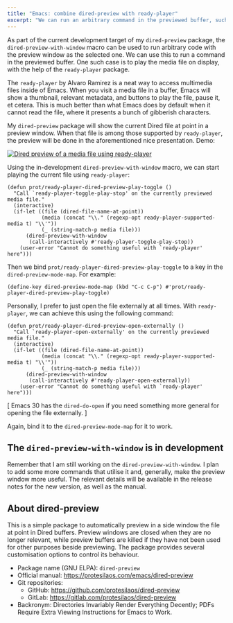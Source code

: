 ```yaml
---
title: "Emacs: combine dired-preview with ready-player"
excerpt: "We can run an arbitrary command in the previewed buffer, such as to play back a media file."
---
```


As part of the current development target of my `dired-preview`
package, the `dired-preview-with-window` macro can be used to run
arbitrary code with the preview window as the selected one. We can use
this to run a command in the previewed buffer. One such case is to
play the media file on display, with the help of the `ready-player`
package.

The `ready-player` by Alvaro Ramirez is a neat way to access
multimedia files inside of Emacs. When you visit a media file in a
buffer, Emacs will show a thumbnail, relevant metadata, and buttons to
play the file, pause it, et cetera. This is much better than what
Emacs does by default when it cannot read the file, where it presents
a bunch of gibberish characters.

My `dired-preview` package will show the current Dired file at point
in a preview window. When that file is among those supported by
`ready-player`, the preview will be done in the aforementioned nice
presentation. Demo:

<a href="{{'/assets/images/attachments/2024-07-29-emacs-dired-preview-ready-player.png' | absolute_url }}"><img alt="Dired preview of a media file using ready-player" src="{{'/assets/images/attachments/2024-07-29-emacs-dired-preview-ready-player.png' | absolute_url }}"/></a>

Using the in-development `dired-preview-with-window` macro, we can
start playing the current file using `ready-player`:

```elisp
(defun prot/ready-player-dired-preview-play-toggle ()
  "Call `ready-player-toggle-play-stop' on the currently previewed media file."
  (interactive)
  (if-let ((file (dired-file-name-at-point))
           (media (concat "\\." (regexp-opt ready-player-supported-media t) "\\'"))
           (_ (string-match-p media file)))
      (dired-preview-with-window
       (call-interactively #'ready-player-toggle-play-stop))
    (user-error "Cannot do something useful with `ready-player' here")))
```

Then we bind `prot/ready-player-dired-preview-play-toggle` to a key in
the `dired-preview-mode-map`. For example:

```elisp
(define-key dired-preview-mode-map (kbd "C-c C-p") #'prot/ready-player-dired-preview-play-toggle)
```

Personally, I prefer to just open the file externally at all times.
With `ready-player`, we can achieve this using the following command:

```elisp
(defun prot/ready-player-dired-preview-open-externally ()
  "Call `ready-player-open-externally' on the currently previewed media file."
  (interactive)
  (if-let ((file (dired-file-name-at-point))
           (media (concat "\\." (regexp-opt ready-player-supported-media t) "\\'"))
           (_ (string-match-p media file)))
      (dired-preview-with-window
       (call-interactively #'ready-player-open-externally))
    (user-error "Cannot do something useful with `ready-player' here")))
```

[ Emacs 30 has the `dired-do-open` if you need something more general
  for opening the file externally. ]

Again, bind it to the `dired-preview-mode-map` for it to work.

## The `dired-preview-with-window` is in development

Remember that I am still working on the `dired-preview-with-window`. I
plan to add some more commands that utilise it and, generally, make
the preview window more useful. The relevant details will be available
in the release notes for the new version, as well as the manual.

## About dired-preview

This is a simple package to automatically preview in a side window the
file at point in Dired buffers. Preview windows are closed when they
are no longer relevant, while preview buffers are killed if they have
not been used for other purposes beside previewing. The package
provides several customisation options to control its behaviour.

+ Package name (GNU ELPA): `dired-preview`
+ Official manual: <https://protesilaos.com/emacs/dired-preview>
+ Git repositories:
  + GitHub: <https://github.com/protesilaos/dired-preview>
  + GitLab: <https://gitlab.com/protesilaos/dired-preview>
+ Backronym: Directories Invariably Render Everything Decently; PDFs
  Require Extra Viewing Instructions for Emacs to Work.


